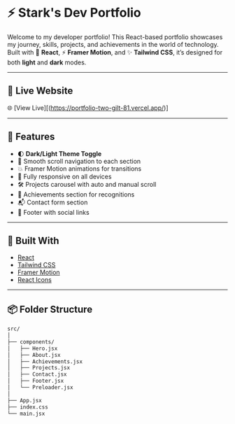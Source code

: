 # ⚡ Stark's Dev Portfolio

Welcome to my developer portfolio! This React-based portfolio showcases my journey, skills, projects, and achievements in the world of technology. Built with 💙 **React**, ⚡ **Framer Motion**, and ✨ **Tailwind CSS**, it’s designed for both **light** and **dark** modes.



---

## 🔗 Live Website

🌐 [View Live][(https://portfolio-two-gilt-81.vercel.app/)]

---

## 📁 Features

- 🌓 **Dark/Light Theme Toggle**
- 🧩 Smooth scroll navigation to each section
- 💥 Framer Motion animations for transitions
- 📱 Fully responsive on all devices
- 🛠️ Projects carousel with auto and manual scroll
- 🧠 Achievements section for recognitions
- 📬 Contact form section
- 🔗 Footer with social links

---

## 🔨 Built With

- [React](https://reactjs.org/)
- [Tailwind CSS](https://tailwindcss.com/)
- [Framer Motion](https://www.framer.com/motion/)
- [React Icons](https://react-icons.github.io/react-icons/)

---

## 📦 Folder Structure

```bash
src/
│
├── components/
│   ├── Hero.jsx
│   ├── About.jsx
│   ├── Achievements.jsx
│   ├── Projects.jsx
│   ├── Contact.jsx
│   ├── Footer.jsx
│   └── Preloader.jsx
│
├── App.jsx
├── index.css
└── main.jsx
